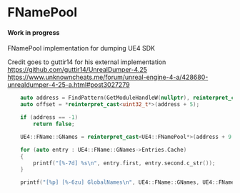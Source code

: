 # FNamePool
#### Work in progress
FNamePool implementation for dumping UE4 SDK

Credit goes to guttir14 for his external implementation https://github.com/guttir14/UnrealDumper-4.25
https://www.unknowncheats.me/forum/unreal-engine-4-a/428680-unrealdumper-4-25-a.html#post3027279


```cpp
	auto address = FindPattern(GetModuleHandleW(nullptr), reinterpret_cast<const unsigned char*>("\x74\x09\x48\x8D\x15\x00\x00\x00\x00\xEB\x16"), "xxxxx????xx");
	auto offset = *reinterpret_cast<uint32_t*>(address + 5);

	if (address == -1)
		return false;

	UE4::FName::GNames = reinterpret_cast<UE4::FNamePool*>(address + 9 + offset);

	for (auto entry : UE4::FName::GNames->Entries.Cache)
	{
		printf("[%-7d] %s\n", entry.first, entry.second.c_str());
	}

	printf("[%p] [%-6zu] GlobalNames\n", UE4::FName::GNames, UE4::FName::GNames->Entries.Num());
  ```
